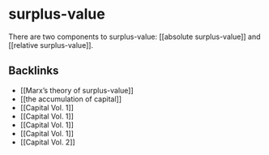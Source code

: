 # surplus-value

There are two components to surplus-value: [[absolute surplus-value]] and [[relative surplus-value]].


## Backlinks

-   [[Marx&rsquo;s theory of surplus-value]]
-   [[the accumulation of capital]]
-   [[Capital Vol. 1]]
-   [[Capital Vol. 1]]
-   [[Capital Vol. 1]]
-   [[Capital Vol. 1]]
-   [[Capital Vol. 2]]

